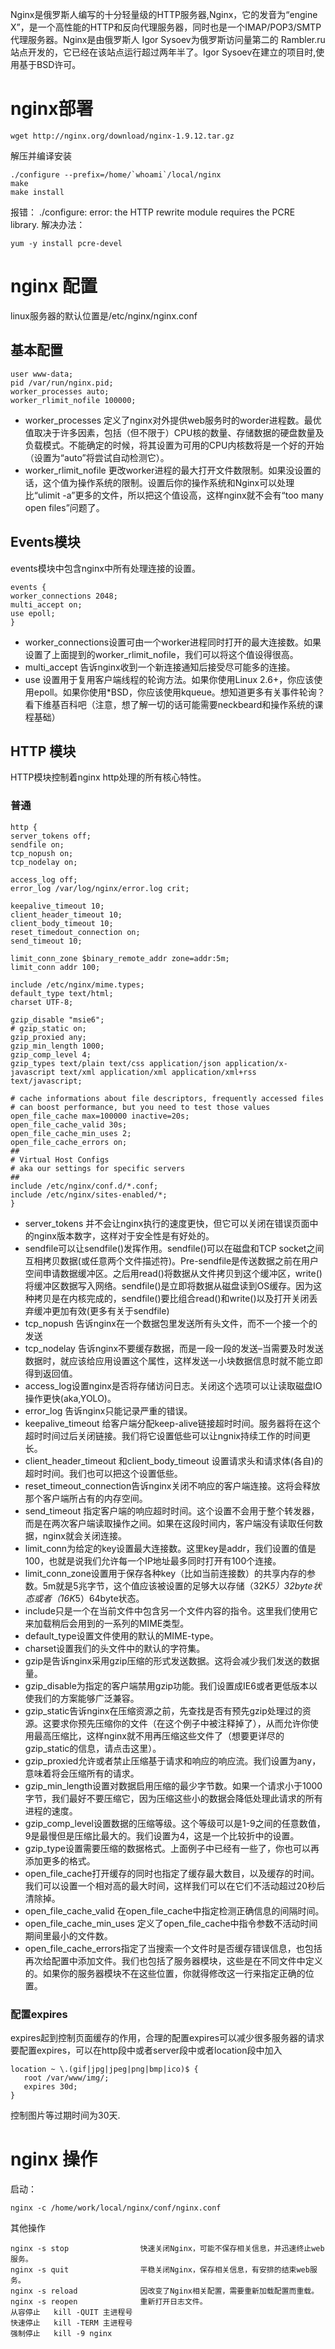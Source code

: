 Nginx是俄罗斯人编写的十分轻量级的HTTP服务器,Nginx，它的发音为“engine X”，是一个高性能的HTTP和反向代理服务器，同时也是一个IMAP/POP3/SMTP 代理服务器。Nginx是由俄罗斯人 Igor Sysoev为俄罗斯访问量第二的 Rambler.ru站点开发的，它已经在该站点运行超过两年半了。Igor Sysoev在建立的项目时,使用基于BSD许可。

# nginx部署

```shell
wget http://nginx.org/download/nginx-1.9.12.tar.gz
```
解压并编译安装
```shell
./configure --prefix=/home/`whoami`/local/nginx
make
make install
```
报错：
./configure: error: the HTTP rewrite module requires the PCRE library.
解决办法：

    yum -y install pcre-devel

# nginx 配置    
linux服务器的默认位置是/etc/nginx/nginx.conf

## 基本配置
```
user www-data;
pid /var/run/nginx.pid;
worker_processes auto;
worker_rlimit_nofile 100000;

```

- worker_processes 定义了nginx对外提供web服务时的worder进程数。最优值取决于许多因素，包括（但不限于）CPU核的数量、存储数据的硬盘数量及负载模式。不能确定的时候，将其设置为可用的CPU内核数将是一个好的开始（设置为“auto”将尝试自动检测它）。
- worker_rlimit_nofile 更改worker进程的最大打开文件数限制。如果没设置的话，这个值为操作系统的限制。设置后你的操作系统和Nginx可以处理比“ulimit -a”更多的文件，所以把这个值设高，这样nginx就不会有“too many open files”问题了。

## Events模块

events模块中包含nginx中所有处理连接的设置。
```
events {
worker_connections 2048;
multi_accept on;
use epoll;
}
```

- worker_connections设置可由一个worker进程同时打开的最大连接数。如果设置了上面提到的worker_rlimit_nofile，我们可以将这个值设得很高。
- multi_accept 告诉nginx收到一个新连接通知后接受尽可能多的连接。
- use 设置用于复用客户端线程的轮询方法。如果你使用Linux 2.6+，你应该使用epoll。如果你使用*BSD，你应该使用kqueue。想知道更多有关事件轮询？看下维基百科吧（注意，想了解一切的话可能需要neckbeard和操作系统的课程基础）

## HTTP 模块

HTTP模块控制着nginx http处理的所有核心特性。
### 普通

```shell
http {
server_tokens off;
sendfile on;
tcp_nopush on;
tcp_nodelay on;

access_log off;
error_log /var/log/nginx/error.log crit;

keepalive_timeout 10;
client_header_timeout 10;
client_body_timeout 10;
reset_timedout_connection on;
send_timeout 10;

limit_conn_zone $binary_remote_addr zone=addr:5m;
limit_conn addr 100;

include /etc/nginx/mime.types;
default_type text/html;
charset UTF-8;

gzip_disable "msie6";
# gzip_static on;
gzip_proxied any;
gzip_min_length 1000;
gzip_comp_level 4;
gzip_types text/plain text/css application/json application/x-javascript text/xml application/xml application/xml+rss text/javascript;

# cache informations about file descriptors, frequently accessed files
# can boost performance, but you need to test those values
open_file_cache max=100000 inactive=20s;
open_file_cache_valid 30s;
open_file_cache_min_uses 2;
open_file_cache_errors on;
##
# Virtual Host Configs
# aka our settings for specific servers
##
include /etc/nginx/conf.d/*.conf;
include /etc/nginx/sites-enabled/*;
}
```

- server_tokens 并不会让nginx执行的速度更快，但它可以关闭在错误页面中的nginx版本数字，这样对于安全性是有好处的。
- sendfile可以让sendfile()发挥作用。sendfile()可以在磁盘和TCP socket之间互相拷贝数据(或任意两个文件描述符)。Pre-sendfile是传送数据之前在用户空间申请数据缓冲区。之后用read()将数据从文件拷贝到这个缓冲区，write()将缓冲区数据写入网络。sendfile()是立即将数据从磁盘读到OS缓存。因为这种拷贝是在内核完成的，sendfile()要比组合read()和write()以及打开关闭丢弃缓冲更加有效(更多有关于sendfile)
- tcp_nopush 告诉nginx在一个数据包里发送所有头文件，而不一个接一个的发送
- tcp_nodelay 告诉nginx不要缓存数据，而是一段一段的发送–当需要及时发送数据时，就应该给应用设置这个属性，这样发送一小块数据信息时就不能立即得到返回值。
- access_log设置nginx是否将存储访问日志。关闭这个选项可以让读取磁盘IO操作更快(aka,YOLO)。
- error_log 告诉nginx只能记录严重的错误。
- keepalive_timeout 给客户端分配keep-alive链接超时时间。服务器将在这个超时时间过后关闭链接。我们将它设置低些可以让ngnix持续工作的时间更长。
- client_header_timeout 和client_body_timeout 设置请求头和请求体(各自)的超时时间。我们也可以把这个设置低些。
- reset_timeout_connection告诉nginx关闭不响应的客户端连接。这将会释放那个客户端所占有的内存空间。
- send_timeout 指定客户端的响应超时时间。这个设置不会用于整个转发器，而是在两次客户端读取操作之间。如果在这段时间内，客户端没有读取任何数据，nginx就会关闭连接。
- limit_conn为给定的key设置最大连接数。这里key是addr，我们设置的值是100，也就是说我们允许每一个IP地址最多同时打开有100个连接。
- limit_conn_zone设置用于保存各种key（比如当前连接数）的共享内存的参数。5m就是5兆字节，这个值应该被设置的足够大以存储（32K*5）32byte状态或者（16K*5）64byte状态。
- include只是一个在当前文件中包含另一个文件内容的指令。这里我们使用它来加载稍后会用到的一系列的MIME类型。
- default_type设置文件使用的默认的MIME-type。
- charset设置我们的头文件中的默认的字符集。
- gzip是告诉nginx采用gzip压缩的形式发送数据。这将会减少我们发送的数据量。
- gzip_disable为指定的客户端禁用gzip功能。我们设置成IE6或者更低版本以使我们的方案能够广泛兼容。
- gzip_static告诉nginx在压缩资源之前，先查找是否有预先gzip处理过的资源。这要求你预先压缩你的文件（在这个例子中被注释掉了），从而允许你使用最高压缩比，这样nginx就不用再压缩这些文件了（想要更详尽的gzip_static的信息，请点击这里）。
- gzip_proxied允许或者禁止压缩基于请求和响应的响应流。我们设置为any，意味着将会压缩所有的请求。
- gzip_min_length设置对数据启用压缩的最少字节数。如果一个请求小于1000字节，我们最好不要压缩它，因为压缩这些小的数据会降低处理此请求的所有进程的速度。
- gzip_comp_level设置数据的压缩等级。这个等级可以是1-9之间的任意数值，9是最慢但是压缩比最大的。我们设置为4，这是一个比较折中的设置。
- gzip_type设置需要压缩的数据格式。上面例子中已经有一些了，你也可以再添加更多的格式。
- open_file_cache打开缓存的同时也指定了缓存最大数目，以及缓存的时间。我们可以设置一个相对高的最大时间，这样我们可以在它们不活动超过20秒后清除掉。
- open_file_cache_valid 在open_file_cache中指定检测正确信息的间隔时间。
- open_file_cache_min_uses 定义了open_file_cache中指令参数不活动时间期间里最小的文件数。
- open_file_cache_errors指定了当搜索一个文件时是否缓存错误信息，也包括再次给配置中添加文件。我们也包括了服务器模块，这些是在不同文件中定义的。如果你的服务器模块不在这些位置，你就得修改这一行来指定正确的位置。

### 配置expires
expires起到控制页面缓存的作用，合理的配置expires可以减少很多服务器的请求
要配置expires，可以在http段中或者server段中或者location段中加入

    location ~ \.(gif|jpg|jpeg|png|bmp|ico)$ {
       root /var/www/img/;
       expires 30d;
    }
控制图片等过期时间为30天.

# nginx 操作
启动：

    nginx -c /home/work/local/nginx/conf/nginx.conf
其他操作

    nginx -s stop                快速关闭Nginx，可能不保存相关信息，并迅速终止web服务。
    nginx -s quit                平稳关闭Nginx，保存相关信息，有安排的结束web服务。 
    nginx -s reload              因改变了Nginx相关配置，需要重新加载配置而重载。 
    nginx -s reopen              重新打开日志文件。 
    从容停止   kill -QUIT 主进程号
    快速停止   kill -TERM 主进程号
    强制停止   kill -9 nginx
